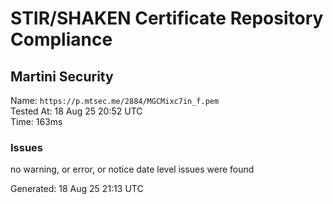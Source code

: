 # STIR/SHAKEN Certificate Repository Compliance

## Martini Security

Name: `https://p.mtsec.me/2884/MGCMixc7in_f.pem`\
Tested At: 18 Aug 25 20:52 UTC\
Time: 163ms

### Issues

no warning, or error, or notice date level issues were found

Generated: 18 Aug 25 21:13 UTC